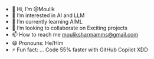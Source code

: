 - 👋 Hi, I’m @Moulik
- 👀 I’m interested in AI and LLM
- 🌱 I’m currently learning AIML 
- 💞️ I’m looking to collaborate on Exciting projects 
- 📫 How to reach me mouliksharmamms@gmail.com
- 😄 Pronouns: He/Him
- ⚡ Fun fact: ... Code 55% faster with GitHub Copilot XDD

<!---
MOulikSharma7/MOulikSharma7 is a ✨ special ✨ repository because its `README.md` (this file) appears on your GitHub profile.
You can click the Preview link to take a look at your changes.
--->
